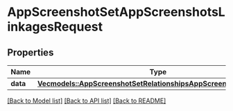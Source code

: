 # AppScreenshotSetAppScreenshotsLinkagesRequest

## Properties

Name | Type | Description | Notes
------------ | ------------- | ------------- | -------------
**data** | [**Vec<models::AppScreenshotSetRelationshipsAppScreenshotsDataInner>**](AppScreenshotSet_relationships_appScreenshots_data_inner.md) |  | 

[[Back to Model list]](../README.md#documentation-for-models) [[Back to API list]](../README.md#documentation-for-api-endpoints) [[Back to README]](../README.md)


